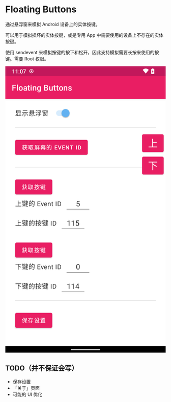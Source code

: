# Floating Buttons

通过悬浮窗来模拟 Android 设备上的实体按键。

可以用于模拟损坏的实体按键，或是专用 App 中需要使用的设备上不存在的实体按键。

使用 sendevent 来模拟按键的按下和松开，因此支持模拟需要长按来使用的按键。需要 Root 权限。

![运行截图](screenshot.png "Screenshot")

## TODO（并不保证会写）

- 保存设置
- 「关于」页面
- 可能的 UI 优化
